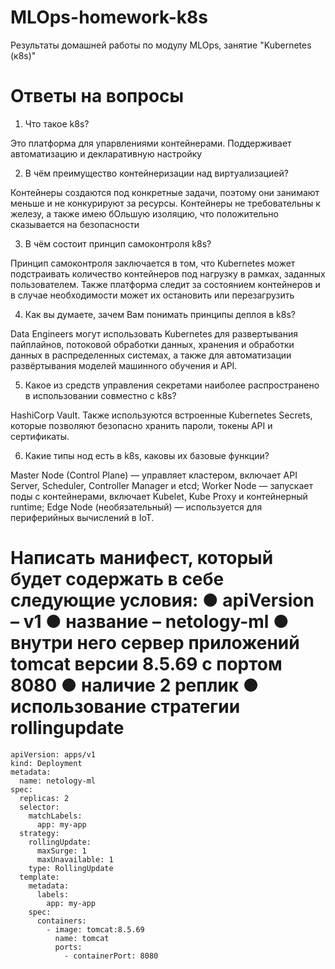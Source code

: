 # MLOps-homework-k8s
Результаты домашней работы по модулу MLOps, занятие "Kubernetes (к8s)"

# Ответы на вопросы

1. Что такое k8s?

Это платформа для упарвлениями контейнерами. Поддерживает автоматизацию и декларативную настройку

2. В чём преимущество контейнеризации над виртуализацией?

Контейнеры создаются под конкретные задачи, поэтому они занимают меньше и не конкурируют за ресурсы. Контейнеры не требовательны к железу, а также имею бОльшую изоляцию, что положительно сказывается на безопасности

3. В чём состоит принцип самоконтроля k8s?

Принцип самоконтроля заключается в том, что Kubernetes может подстраивать количество контейнеров под нагрузку в рамках, заданных пользователем. Также платформа следит за состоянием контейнеров и в случае необходимости может их остановить или перезагрузить

4. Как вы думаете, зачем Вам понимать принципы деплоя в k8s?

Data Engineers могут использовать Kubernetes для развертывания пайплайнов, потоковой обработки данных, хранения и обработки данных в распределенных системах, а также для автоматизации развёртывания моделей машинного обучения и API.

5. Какое из средств управления секретами наиболее распространено в использовании совместно с k8s?

HashiCorp Vault. Также используются встроенные Kubernetes Secrets, которые позволяют безопасно хранить пароли, токены API и сертификаты. 
      
6. Какие типы нод есть в k8s, каковы их базовые функции?

Master Node (Control Plane) — управляет кластером, включает API Server, Scheduler, Controller Manager и etcd; Worker Node — запускает поды с контейнерами, включает Kubelet, Kube Proxy и контейнерный runtime; Edge Node (необязательный) — используется для периферийных вычислений в IoT.

# Написать манифест, который будет содержать в себе следующие условия: ● apiVersion – v1 ● название – netology-ml ● внутри него сервер приложений tomcat версии 8.5.69 с портом 8080 ● наличие 2 реплик ● использование стратегии rollingupdate
```
apiVersion: apps/v1
kind: Deployment
metadata:
  name: netology-ml
spec:
  replicas: 2
  selector:
    matchLabels:
      app: my-app
  strategy:
    rollingUpdate:
      maxSurge: 1
      maxUnavailable: 1
    type: RollingUpdate
  template:
    metadata:
      labels:
        app: my-app
    spec:
      containers:
        - image: tomcat:8.5.69
          name: tomcat
          ports:
            - containerPort: 8080
```

